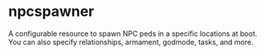 # npcspawner
A configurable resource to spawn NPC peds in a specific locations at boot.  You can also specify relationships, armament, godmode, tasks, and more.
